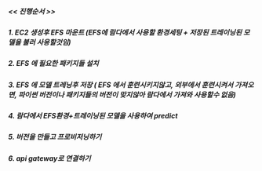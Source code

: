 ##### << 진행순서 >>
##### 1. EC2 생성후 EFS 마운트 (EFS에 람다에서 사용할 환경세팅 + 저장된 트레이닝된 모델을 불러 사용할것임)
##### 2. EFS 에 필요한 패키지들 설치
##### 3. EFS 에 모델 트레닝후 저장 ( EFS 에서 훈련시키지않고, 외부에서 훈련시켜서 가져오면, 파이썬 버전이나 패키지들의 버전이 맞지않아 람다에서 가져와 사용할수 없음)
##### 4. 람다에서 EFS환경+트레이닝된 모델을 사용하여 predict
##### 5. 버전을 만들고 프로비저닝하기
##### 6. api gateway로 연결하기
